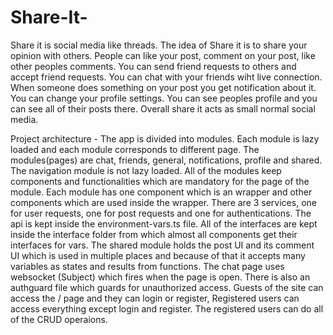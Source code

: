 # Share-It-
Share it is social media like threads. The idea of Share it is to share your opinion with others. People can like your post, comment on your post, like other peoples comments. You can send friend requests to others and accept friend requests. You can chat with your friends wiht live connection. When someone does something on your post you get notification about it. You can change your profile settings. You can see peoples profile and you can see all of their posts there. Overall share it acts as small normal social media.

Project architecture - 
The app is divided into modules. Each module is lazy loaded and each module corresponds to different page. The modules(pages) are chat, friends, general, notifications, profile and shared. The navigation module is not lazy loaded. All of the modules keep components and functionalities which are mandatory for the page of the module. Each module has one component which is an wrapper and other components which are used inside the wrapper. There are 3 services, one for user requests, one for post requests and one for authentications. The api is kept inside the environment-vars.ts file. All of the interfaces are kept inside the interface folder from which almost all components get their interfaces for vars. The shared module holds the post UI and its comment UI which is used in multiple places and because of that it accepts many variables as states and results from functions. The chat page uses websocket (Subject) which fires when the page is open. There is also an authguard file which guards for unauthorized access. Guests of the site can access the / page and they can login or register, Registered users can access everything except login and register. The registered users can do all of the CRUD operaions.

